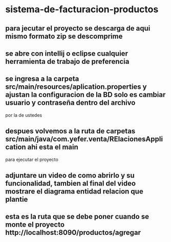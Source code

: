 # sistema-de-facturacion-productos

## para jecutar el proyecto  se descarga de aqui mismo  formato zip se descomprime 

## se abre con intellij o eclipse cualquier herramienta de trabajo de preferencia 

## se ingresa  a la carpeta src/main/resources/aplication.properties  y ajustan la configuracion de la BD  solo es cambiar usuario y contraseña  dentro del archivo
por la de ustedes

## despues volvemos a la ruta de carpetas  src/main/java/com.yefer.venta/RElacionesApplication ahi esta el main
para ejecutar el proyecto 

## adjuntare un video de como abrirlo y su funcionalidad, tambien al final del video mostrare el diagrama entidad relacion que plantie

## esta es la ruta que se debe poner cuando se monte el proyecto http://localhost:8090/productos/agregar
